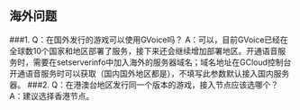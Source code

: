 ## 海外问题
###1.  Q：在国外发行的游戏可以使用GVoice吗？
     A：可以，目前GVoice已经在全球数10个国家和地区部署了服务，接下来还会继续增加部署地区。开通语音服务时，需要在setserverinfo中加入海外的服务器域名；域名地址在GCloud控制台开通语音服务时可以获取（国内国外地区都是），不填写此参数默认接入国内服务器。
###2.  Q：在港澳台地区发行同一个版本的游戏，接入节点应该选哪个？
     A：建议选择香港节点。